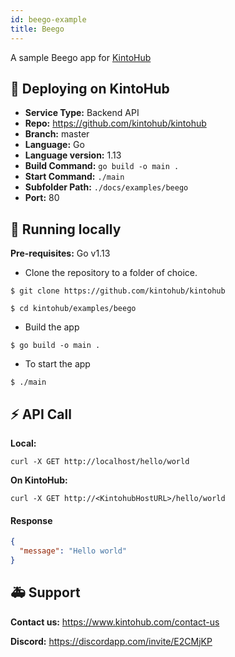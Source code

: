 ```yaml
---
id: beego-example
title: Beego
---
```


A sample Beego app for [KintoHub](https://kintohub.com)

## :rocket: Deploying on KintoHub

- **Service Type:** Backend API
- **Repo:** https://github.com/kintohub/kintohub
- **Branch:** master
- **Language:** Go
- **Language version:** 1.13
- **Build Command:** `go build -o main .`
- **Start Command:** `./main`
- **Subfolder Path:** `./docs/examples/beego`
- **Port:** 80

## :hammer: Running locally

**Pre-requisites:** Go v1.13

- Clone the repository to a folder of choice.

```
$ git clone https://github.com/kintohub/kintohub

$ cd kintohub/examples/beego
```

- Build the app

```
$ go build -o main .
```

- To start the app 

```
$ ./main
```

## :zap: API Call

**Local:**
```
curl -X GET http://localhost/hello/world
```

**On KintoHub:**
```
curl -X GET http://<KintohubHostURL>/hello/world
```

#### Response
```json
{
  "message": "Hello world"
}
```  

## :ambulance: Support

**Contact us:** https://www.kintohub.com/contact-us

**Discord:** https://discordapp.com/invite/E2CMjKP
